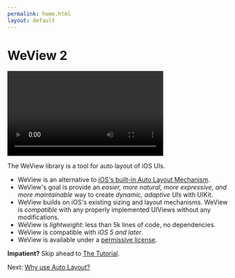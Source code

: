 ```yaml
---
permalink: home.html
layout: default
---
```


WeView 2
==

<!-- TEMPLATE START -->


<video WIDTH="352" HEIGHT="192" AUTOPLAY="true" controls="true" LOOP="true" class="embedded_video" >
    <source src="videos/video-7B6CA45E-A4C6-4EEA-9D22-543926EDEAEE-76443-0005E12C2BD49EF6.mp4" type="video/mp4" />
    <source src="videos/video-7B6CA45E-A4C6-4EEA-9D22-543926EDEAEE-76443-0005E12C2BD49EF6.webm" type="video/webm" />
</video>

The WeView library is a tool for auto layout of iOS UIs. 

* WeView is an alternative to [iOS's built-in Auto Layout Mechanism](https://developer.apple.com/library/ios/documentation/UserExperience/Conceptual/AutolayoutPG/Articles/Introduction.html).
* WeView's goal is provide an _easier, more natural, more expressive, and more maintainable_ way to create _dynamic, adaptive UIs_ with UIKit.
* WeView builds on iOS's existing sizing and layout mechanisms.  WeView is _compatible_ with any properly implemented UIViews without any modifications.
* WeView is _lightweight_: less than 5k lines of code, no dependencies.
* WeView is compatible with _iOS 5 and later_.
* WeView is available under a [permissive license](License.html).

__Impatient?__ Skip ahead to [The Tutorial](Tutorial1.html).

<!-- TEMPLATE END -->

Next\: [Why use Auto Layout?](whyAutolayout.html)
